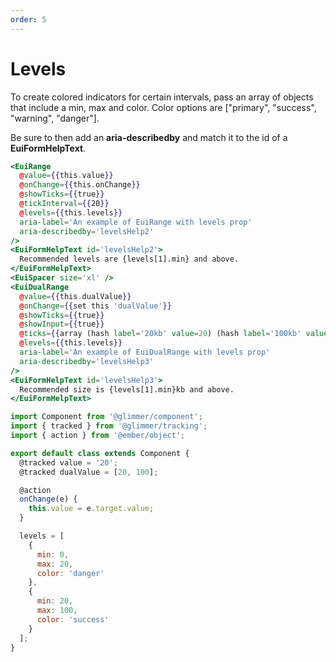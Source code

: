 ```yaml
---
order: 5
---
```


# Levels

<EuiText>
  <p>
    To create colored indicators for certain intervals, pass an array of objects that include a <EuiCode>min</EuiCode>, <EuiCode>max</EuiCode> and <EuiCode>color</EuiCode>. Color options are <EuiCode @language="js">["primary", "success", "warning", "danger"]</EuiCode>.
  </p>
  <p>
    Be sure to then add an <strong>aria-describedby</strong> and match it to the id of a <strong>EuiFormHelpText</strong>.
  </p>
</EuiText>

```hbs template
<EuiRange
  @value={{this.value}}
  @onChange={{this.onChange}}
  @showTicks={{true}}
  @tickInterval={{20}}
  @levels={{this.levels}}
  aria-label='An example of EuiRange with levels prop'
  aria-describedby='levelsHelp2'
/>
<EuiFormHelpText id='levelsHelp2'>
  Recommended levels are {levels[1].min} and above.
</EuiFormHelpText>
<EuiSpacer size='xl' />
<EuiDualRange
  @value={{this.dualValue}}
  @onChange={{set this 'dualValue'}}
  @showTicks={{true}}
  @showInput={{true}}
  @ticks={{array (hash label='20kb' value=20) (hash label='100kb' value=100)}}
  @levels={{this.levels}}
  aria-label='An example of EuiDualRange with levels prop'
  aria-describedby='levelsHelp3'
/>
<EuiFormHelpText id='levelsHelp3'>
  Recommended size is {levels[1].min}kb and above.
</EuiFormHelpText>
```

```javascript component
import Component from '@glimmer/component';
import { tracked } from '@glimmer/tracking';
import { action } from '@ember/object';

export default class extends Component {
  @tracked value = '20';
  @tracked dualValue = [20, 100];

  @action
  onChange(e) {
    this.value = e.target.value;
  }

  levels = [
    {
      min: 0,
      max: 20,
      color: 'danger'
    },
    {
      min: 20,
      max: 100,
      color: 'success'
    }
  ];
}
```
